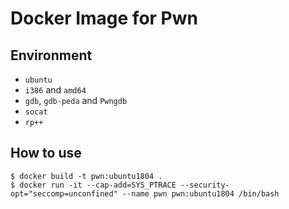 # Docker Image for Pwn

## Environment

- `ubuntu`
- `i386` and `amd64`
- `gdb`, `gdb-peda` and `Pwngdb`
- `socat`
- `rp++`

## How to use

```
$ docker build -t pwn:ubuntu1804 .
$ docker run -it --cap-add=SYS_PTRACE --security-opt="seccomp=unconfined" --name pwn pwn:ubuntu1804 /bin/bash
```


